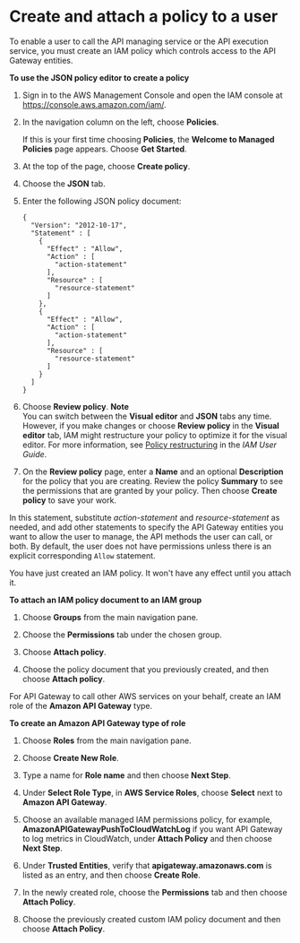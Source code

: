 # Create and attach a policy to a user<a name="api-gateway-create-and-attach-iam-policy"></a>

To enable a user to call the API managing service or the API execution service, you must create an IAM policy which controls access to the API Gateway entities\. 

**To use the JSON policy editor to create a policy**

1. Sign in to the AWS Management Console and open the IAM console at [https://console\.aws\.amazon\.com/iam/](https://console.aws.amazon.com/iam/)\.

1. In the navigation column on the left, choose **Policies**\. 

   If this is your first time choosing **Policies**, the **Welcome to Managed Policies** page appears\. Choose **Get Started**\.

1. At the top of the page, choose **Create policy**\.

1. Choose the **JSON** tab\.

1. Enter the following JSON policy document:

   ```
   {
     "Version": "2012-10-17",
     "Statement" : [
       {
         "Effect" : "Allow",
         "Action" : [
           "action-statement"
         ],
         "Resource" : [
           "resource-statement"
         ]
       },
       {
         "Effect" : "Allow",
         "Action" : [
           "action-statement"
         ],
         "Resource" : [
           "resource-statement"
         ]
       }
     ]
   }
   ```

1. Choose **Review policy**\.
**Note**  
You can switch between the **Visual editor** and **JSON** tabs any time\. However, if you make changes or choose **Review policy** in the **Visual editor** tab, IAM might restructure your policy to optimize it for the visual editor\. For more information, see [Policy restructuring](https://docs.aws.amazon.com/IAM/latest/UserGuide/troubleshoot_policies.html#troubleshoot_viseditor-restructure) in the *IAM User Guide*\.

1. On the **Review policy** page, enter a **Name** and an optional **Description** for the policy that you are creating\. Review the policy **Summary** to see the permissions that are granted by your policy\. Then choose **Create policy** to save your work\.

In this statement, substitute *action\-statement* and *resource\-statement* as needed, and add other statements to specify the API Gateway entities you want to allow the user to manage, the API methods the user can call, or both\. By default, the user does not have permissions unless there is an explicit corresponding `Allow` statement\. 

 You have just created an IAM policy\. It won't have any effect until you attach it\. 

**To attach an IAM policy document to an IAM group**

1.  Choose **Groups** from the main navigation pane\. 

1. Choose the **Permissions** tab under the chosen group\. 

1. Choose **Attach policy**\.

1. Choose the policy document that you previously created, and then choose **Attach policy**\.

 For API Gateway to call other AWS services on your behalf, create an IAM role of the **Amazon API Gateway** type\.

**To create an Amazon API Gateway type of role**

1. Choose **Roles** from the main navigation pane\.

1. Choose **Create New Role**\.

1. Type a name for **Role name** and then choose **Next Step**\.

1. Under **Select Role Type**, in **AWS Service Roles**, choose **Select** next to **Amazon API Gateway**\.

1. Choose an available managed IAM permissions policy, for example, **AmazonAPIGatewayPushToCloudWatchLog** if you want API Gateway to log metrics in CloudWatch, under **Attach Policy** and then choose **Next Step**\.

1. Under **Trusted Entities**, verify that **apigateway\.amazonaws\.com** is listed as an entry, and then choose **Create Role**\.

1. In the newly created role, choose the **Permissions** tab and then choose **Attach Policy**\.

1. Choose the previously created custom IAM policy document and then choose **Attach Policy**\.